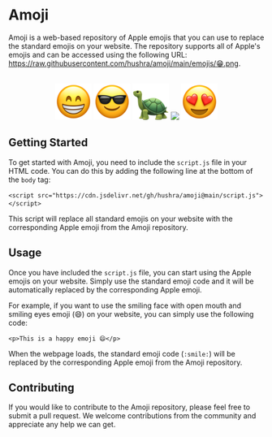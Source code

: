 <h1>Amoji</h1>
<p>Amoji is a web-based repository of Apple emojis that you can use to replace the standard emojis on your website. The repository supports all of Apple's emojis and can be accessed using the following URL: <a href="https://raw.githubusercontent.com/hushra/amoji/main/emojis/%F0%9F%98%81.png">https://raw.githubusercontent.com/hushra/amoji/main/emojis/😁.png</a>.</p>
<p align="center">
  <br>
<img src="https://raw.githubusercontent.com/hushra/amoji/main/emojis/😁.png">
<img src="https://raw.githubusercontent.com/hushra/amoji/main/emojis/😎.png">
<img src="https://raw.githubusercontent.com/hushra/amoji/main/emojis/🐢.png">
<img src="https://raw.githubusercontent.com/hushra/amoji/main/emojis/🚀.png">
<img src="https://raw.githubusercontent.com/hushra/amoji/main/emojis/%F0%9F%98%8D.png">
</p>
<h2>Getting Started</h2>
<p>To get started with Amoji, you need to include the <code>script.js</code> file in your HTML code. You can do this by adding the following line at the bottom of the <code>body</code> tag:</p>
<pre class="code-block-wrapper"><code class="hljs code-block-body html"><span class="hljs-tag">&lt;<span class="hljs-name">script</span> <span class="hljs-attr">src</span>=<span class="hljs-string">"https://cdn.jsdelivr.net/gh/hushra/amoji@main/script.js"</span>&gt;</span><span class="hljs-tag">&lt;/<span class="hljs-name">script</span>&gt;</span>
</code></pre>
<p>This script will replace all standard emojis on your website with the corresponding Apple emoji from the Amoji repository.</p>
<h2>Usage</h2>
<p>Once you have included the <code>script.js</code> file, you can start using the Apple emojis on your website. Simply use the standard emoji code and it will be automatically replaced by the corresponding Apple emoji.</p>
<p>For example, if you want to use the smiling face with open mouth and smiling eyes emoji (😄) on your website, you can simply use the following code:</p>
<pre class="code-block-wrapper"><code class="hljs code-block-body html"><span class="hljs-tag">&lt;<span class="hljs-name">p</span>&gt;</span>This is a happy emoji 😄<span class="hljs-tag">&lt;/<span class="hljs-name">p</span>&gt;</span>
</code></pre>
<p>When the webpage loads, the standard emoji code (<code>:smile:</code>) will be replaced by the corresponding Apple emoji from the Amoji repository.</p>
<h2>Contributing</h2>
<p>If you would like to contribute to the Amoji repository, please feel free to submit a pull request. We welcome contributions from the community and appreciate any help we can get.</p>
